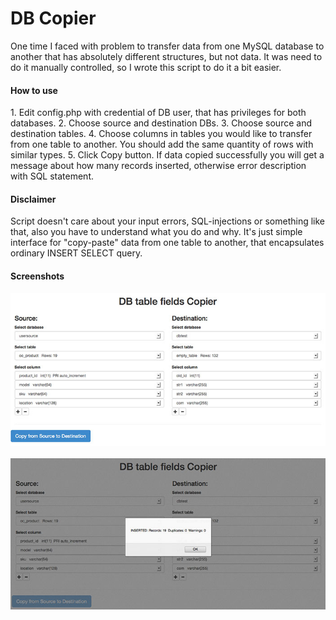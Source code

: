 DB Copier
=========

One time I faced with problem to transfer data from one MySQL database to another that has absolutely different structures, but not data.
It was need to do it manually controlled, so I wrote this script to do it a bit easier.

<h4>How to use</h4>
1. Edit config.php with credential of DB user, that has privileges for both databases.
2. Choose source and destination DBs.
3. Choose source and destination tables.
4. Choose columns in tables you would like to transfer from one table to another. You should add the same quantity of rows with similar types.
5. Click Copy button. If data copied successfully you will get a message about how many records inserted, otherwise error description with SQL statement.

<h4>Disclaimer</h4>
Script doesn't care about your input errors, SQL-injections or something like that, also you have to understand what you do and why. It's just simple interface for "copy-paste" data from one table to another, that encapsulates ordinary INSERT SELECT query.

<h4>Screenshots</h4>
<img src="screenshot-1.jpg" /><br><br>
<img src="screenshot-2.jpg" />
